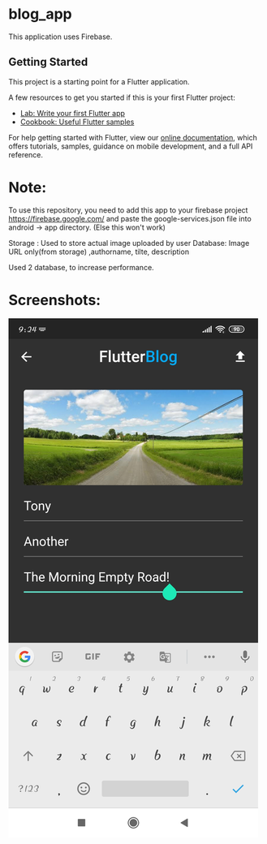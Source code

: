 # blog_app

This application uses Firebase. 

## Getting Started

This project is a starting point for a Flutter application.

A few resources to get you started if this is your first Flutter project:

- [Lab: Write your first Flutter app](https://flutter.dev/docs/get-started/codelab)
- [Cookbook: Useful Flutter samples](https://flutter.dev/docs/cookbook)

For help getting started with Flutter, view our
[online documentation](https://flutter.dev/docs), which offers tutorials,
samples, guidance on mobile development, and a full API reference.

# Note: 
To use this repository, you need to add this app to your firebase project https://firebase.google.com/ and paste the google-services.json file into android -> app directory. (Else this won't work) 

Storage : Used to store actual image uploaded by user
Database: Image URL only(from storage) ,authorname, tilte, description

Used 2 database, to increase performance.

# Screenshots: 

![](https://raw.githubusercontent.com/VaniIndrali/flutter_blog_app/master/images/During_Upload.jpg)

